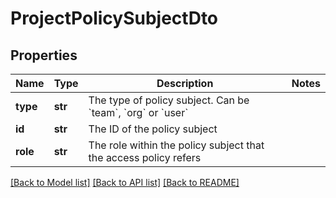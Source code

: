 # ProjectPolicySubjectDto

## Properties
Name | Type | Description | Notes
------------ | ------------- | ------------- | -------------
**type** | **str** | The type of policy subject. Can be &#x60;team&#x60;, &#x60;org&#x60; or &#x60;user&#x60; | 
**id** | **str** | The ID of the policy subject | 
**role** | **str** | The role within the policy subject that the access policy refers | 

[[Back to Model list]](../README.md#documentation-for-models) [[Back to API list]](../README.md#documentation-for-api-endpoints) [[Back to README]](../README.md)


